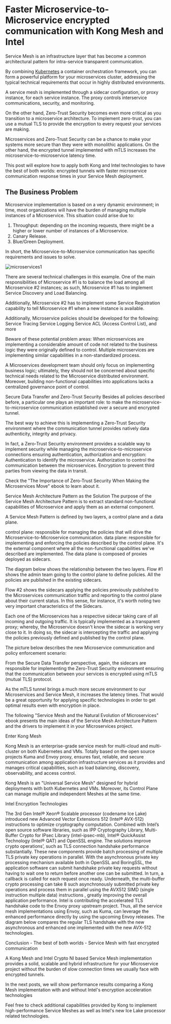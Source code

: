 # Faster Microservice-to-Microservice encrypted communication with Kong Mesh and Intel

Service Mesh is an infrastructure layer that has become a common architectural pattern for intra-service transparent communication.

By combining [Kubernetes](https://kubernetes.io) a container orchestration framework, you can form a powerful platform for your microservices cluster, addressing the typical technical requirements that occur in highly distributed environments.

A service mesh is implemented through a sidecar configuration, or proxy instance, for each service instance. The proxy controls interservice communications, security, and monitoring.

On the other hand, Zero-Trust Security becomes even more critical as you transition to a microservice architecture. To implement zero-trust, you can use a mutual TLS to provide the encryption to every request your services are making.

Microservices and Zero-Trust Security can be a chance to make your systems more secure than they were with monolithic applications. On the other hand, the encrypted tunnel implemented with mTLS increases the microservice-to-microservice latency time.

This post will explore how to apply both Kong and Intel technologies to have the best of both worlds: encrypted tunnels with faster microservice communication response times in your Service Mesh deployment.


## The Business Problem
Microservice implementation is based on a very dynamic environment; in time, most organizations will have the burden of managing multiple instances of a Microservice. This situation could arise due to:

1. Throughput: depending on the incoming requests, there might be a higher or lower number of instances of a Microservice.
2. Canary Release.
3. Blue/Green Deployment.

In short, the Microservice-to-Microservice communication has specific requirements and issues to solve.

![microservices1](/images/microservices1.png)


There are several technical challenges in this example. One of the main responsibilities of Microservice #1 is to balance the load among all Microservice #2 instances; as such, Microservice #1 has to implement Service Discovery and Load Balancing. 

Additionally, Microservice #2 has to implement some Service Registration capability to tell Microservice #1 when a new instance is available.

Additionally, Microservice policies should be developed for the following:
Service Tracing
Service Logging
Service ACL (Access Control List), and more


Beware of these potential problem areas: 
When microservices are implementing a considerable amount of code not related to the business logic they were originally defined to control.
Multiple microservices are implementing similar capabilities in a non-standardized process.

A Microservices development team should only focus on implementing business logic; ultimately, they should not be concerned about specific technical needs related to the Microservice distributed environment. Moreover, building non-functional capabilities into applications lacks a centralized governance point of control.


Secure Data Transfer and Zero-Trust Security
Besides all policies described before, a particular one plays an important role: to make the microservice-to-microservice communication established over a secure and encrypted tunnel.

The best way to achieve this is implementing a Zero-Trust Security environment where the communication tunnel provides natively data authenticity, integrity and privacy.

In fact, a Zero-Trust Security environment provides a scalable way to implement security while managing the microservice-to-microservice connections ensuring authentication, authorization and encryption:
Authentication to identify the microservice.
Authorization to control the communication between the microservices.
Encryption to prevent third parties from viewing the data in transit.

Check the "The Importance of Zero-Trust Security When Making the Microservices Move" ebook to learn about it.



Service Mesh Architecture Pattern as the Solution
The purpose of the Service Mesh Architecture Pattern is to extract standard non-functional capabilities of Microservice and apply them as an external component.

A Service Mesh Pattern is defined by two layers, a control plane and a data plane.

control plane: responsible for managing the policies that will drive the Microservice-to-Microservice communication.
data plane: responsible for implementing and enforcing the policies described by the control plane. It's the external component where all the non-functional capabilities we've described are implemented. The data plane is composed of proxies deployed as sidecars.

The diagram below shows the relationship between the two layers. Flow #1 shows the admin team going to the control plane to define policies. All the policies are published in the existing sidecars.



Flow #2 shows the sidecars applying the policies previously published to the Microservices communication traffic and reporting to the control plane about their current status. In this sense, for instance, it's worth noting two very important characteristics of the Sidecars.

Each one of the Microservices has a respective sidecar taking care of all incoming and outgoing traffic.
It is typically implemented as a transparent proxy; whereby, the Microservice doesn't know the sidecar is working very close to it. In doing so, the sidecar is intercepting the traffic and applying the policies previously defined and published by the control plane.


The picture below describes the new Microservice communication and policy enforcement scenario:



From the Secure Data Transfer perspective, again, the sidecars are responsible for implementing the Zero-Trust Security environment ensuring that the communication between your services is encrypted using mTLS (mutual TLS) protocol.

As the mTLS tunnel brings a much more secure environment to our Microservices and Service Mesh, it increases the latency times. That would be a great opportunity for applying specific technologies in order to get optimal results even with encryption in place.

The following "Service Mesh and the Natural Evolution of Microservices" ebook presents the main ideas of the Service Mesh Architecture Pattern and the drivers to implement it in your Microservices project.

Enter Kong Mesh

Kong Mesh is an enterprise-grade service mesh for multi-cloud and multi-cluster on both Kubernetes and VMs. Totally based on the open source projects Kuma and Envoy proxy, ensures fast, reliable, and secure communication among application infrastructure services as it provides and manages critical capabilities, such as load balancing, discovery, observability, and access control.

Kong Mesh is an "Universal Service Mesh" designed for hybrid deployments with both Kubernetes and VMs. Moreover, its Control Plane can manage multiple and independent Meshes at the same time.








Intel Encryption Technologies

The 3rd Gen Intel® Xeon® Scalable processor (codename Ice Lake) introduced new Advanced Vector Extensions 512 (Intel® AVX-512) instructions to optimize cryptography computation. Combined with Intel’s open source software libraries, such as IPP Cryptography Library, Multi-Buffer Crypto for IPsec Library (intel-ipsec-mb), Intel® QuickAssist Technology (Intel® QAT) and OpenSSL engine. The solutions improve crypto operations’, such as TLS connection handshake performance substantially.
These new components provide batch processing of multiple TLS private key operations in parallel. With the asynchronous private key processing mechanism available both in OpenSSL and BoringSSL, the application software can submit handshake private key requests without having to wait one to return before another one can be submitted. In turn, a callback is called for each request once ready. Underneath, the multi-buffer crypto processing can take 8 such asynchronously submitted private key operations and process them in parallel using the AVX512 SIMD (single instruction multiple data) instructions , greatly improving the overall application performance.
Intel is contributing the accelerated TLS handshake code to the Envoy proxy upstream project. Thus, all the service mesh implementations using Envoy, such as Kuma, can leverage the enhanced performance directly by using the upcoming Envoy releases.
The diagram below compares the regular TLS handshake with the new asynchronous and enhanced one implemented with the new AVX-512 technologies.



Conclusion - The best of both worlds - Service Mesh with fast encrypted communication

A Kong Mesh and Intel Crypto NI based Service Mesh implementation provides a solid, scalable and hybrid infrastructure for your Microservice project without the burden of slow connection times we usually face with encrypted tunnels.

In the next posts, we will show performance results comparing a Kong Mesh implementation with and without Intel's encryption acceleration technologies

Feel free to check additional capabilities provided by Kong to implement high-performance Service Meshes as well as Intel's new Ice Lake processor related technologies.



